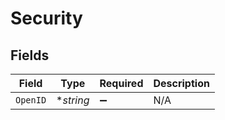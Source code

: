# Security


## Fields

| Field              | Type               | Required           | Description        |
| ------------------ | ------------------ | ------------------ | ------------------ |
| `OpenID`           | **string*          | :heavy_minus_sign: | N/A                |